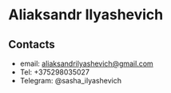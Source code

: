 # Aliaksandr Ilyashevich

## Contacts
* email: aliaksandrilyashevich@gmail.com
* Tel: +375298035027
* Telegram: @sasha_ilyashevich
